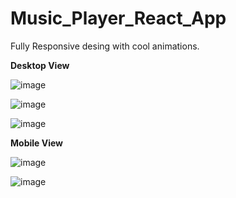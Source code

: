 # Music_Player_React_App

Fully Responsive desing with cool animations.

**Desktop View**

![image](https://user-images.githubusercontent.com/65800579/125270928-cd264880-e327-11eb-97db-df44e7594be3.png)

![image](https://user-images.githubusercontent.com/65800579/125270964-d7e0dd80-e327-11eb-92e1-97539730cd1c.png)

![image](https://user-images.githubusercontent.com/65800579/125270991-e0391880-e327-11eb-920e-ffa02dd5dcf5.png)

**Mobile View**

![image](https://user-images.githubusercontent.com/65800579/125271111-02cb3180-e328-11eb-831c-c3df554a0da8.png)

![image](https://user-images.githubusercontent.com/65800579/125271132-0959a900-e328-11eb-9b04-19b941474807.png)
